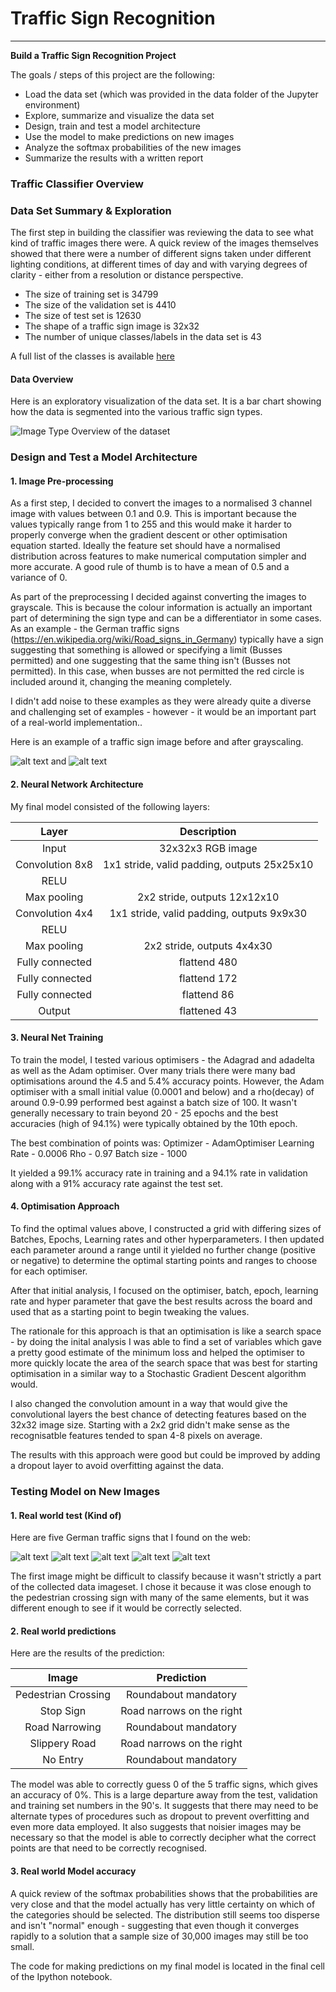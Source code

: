[//]: # (Image References)

[image1]: ./images/CHistogram.png "Histogram"
[image2]: ./images/original.png "Original"
[image3]: ./images/normalised.png "Greyscaling"
[image4]: ./images/gts1.png "Traffic Sign 1"
[image5]: ./images/gts2.png "Traffic Sign 2"
[image6]: ./images/gts3.png "Traffic Sign 3"
[image7]: ./images/gts4.png "Traffic Sign 4"
[image8]: ./images/gts5.png "Traffic Sign 5"


# **Traffic Sign Recognition** 

---

**Build a Traffic Sign Recognition Project**

The goals / steps of this project are the following:
* Load the data set (which was provided in the data folder of the Jupyter environment)
* Explore, summarize and visualize the data set
* Design, train and test a model architecture
* Use the model to make predictions on new images
* Analyze the softmax probabilities of the new images
* Summarize the results with a written report




### Traffic Classifier Overview

### Data Set Summary & Exploration

The first step in building the classifier was reviewing the data to see what kind of traffic images there were. A quick review of the images themselves showed that there were a number of different signs taken under different lighting conditions, at different times of day and with varying degrees of clarity - either from a resolution or distance perspective. 

* The size of training set is 34799
* The size of the validation set is 4410
* The size of test set is 12630
* The shape of a traffic sign image is 32x32
* The number of unique classes/labels in the data set is 43

A full list of the classes is available [here](./classes.txt)

#### Data Overview

Here is an exploratory visualization of the data set. It is a bar chart showing how the data is segmented into the various traffic sign types.

![Image Type Overview of the dataset][image1]

### Design and Test a Model Architecture

#### 1. Image Pre-processing

As a first step, I decided to convert the images to a normalised 3 channel image with values between 0.1 and 0.9. This is important because the values typically range from 1 to 255 and this would make it harder to properly converge when the gradient descent or other optimisation equation started. Ideally the feature set should have a normalised distribution across features to make numerical computation simpler and more accurate. A good rule of thumb is to have a mean of 0.5 and a variance of 0. 

As part of the preprocessing I decided against converting the images to grayscale. This is because the colour information is actually an important part of determining the sign type and can be a differentiator in some cases. As an example - the German traffic signs (https://en.wikipedia.org/wiki/Road_signs_in_Germany) typically have a sign suggesting that something is allowed or specifying a limit (Busses permitted) and one suggesting that the same thing isn't (Busses not permitted). In this case, when busses are not permitted the red circle is included around it, changing the meaning completely.

I didn't add noise to these examples as they were already quite a diverse and challenging set of examples - however - it would be an important part of a real-world implementation..

Here is an example of a traffic sign image before and after grayscaling.

![alt text][image2] and ![alt text][image3]



#### 2. Neural Network Architecture

My final model consisted of the following layers:

| Layer         		|     Description	        					| 
|:---------------------:|:---------------------------------------------:| 
| Input         		| 32x32x3 RGB image   							| 
| Convolution 8x8     	| 1x1 stride, valid padding, outputs 25x25x10 	|
| RELU					|												|
| Max pooling	      	| 2x2 stride,  outputs 12x12x10				|
| Convolution 4x4     	| 1x1 stride, valid padding, outputs 9x9x30 	|
| RELU					|												|
| Max pooling	      	| 2x2 stride,  outputs 4x4x30				|
| Fully connected		| flattend 480       									|
| Fully connected		| flattend 172       									|
| Fully connected		| flattend 86       									|
| Output 	| flattened 43      									|



#### 3. Neural Net Training

To train the model, I tested various optimisers - the Adagrad and adadelta as well as the Adam optimiser. Over many trials there were many bad optimisations around the 4.5 and 5.4% accuracy points. However, the Adam optimiser with a small initial value (0.0001 and below) and a rho(decay) of around 0.9-0.99 performed best against a batch size of 100. It wasn't generally necessary to train beyond 20 - 25 epochs and the best accuracies (high of 94.1%) were typically obtained by the 10th epoch.

The best combination of points was:
Optimizer - AdamOptimiser
Learning Rate - 0.0006
Rho - 0.97
Batch size - 1000

It yielded a 99.1% accuracy rate in training and a 94.1% rate in validation along with a 91% accuracy rate against the test set.

#### 4. Optimisation Approach
To find the optimal values above, I constructed a grid with differing sizes of Batches, Epochs, Learning rates and other hyperparameters. I then updated each parameter around a range until it yielded no further change (positive or negative) to determine the optimal starting points and ranges to choose for each optimiser.

After that initial analysis, I focused on the optimiser, batch, epoch, learning rate and hyper parameter that gave the best results across the board and used that as a starting point to begin tweaking the values.

The rationale for this approach is that an optimisation is like a search space - by doing the inital analysis I was able to find a set of variables which gave a pretty good estimate of the minimum loss and helped the optimiser to more quickly locate the area of the search space that was best for starting optimisation in a similar way to a Stochastic Gradient Descent algorithm would.

I also changed the convolution amount in a way that would give the convolutional layers the best chance of detecting features based on the 32x32 image size. Starting with a 2x2 grid didn't make sense as the recognisatble features tended to span 4-8 pixels on average. 

The results with this approach were good but could be improved by adding a dropout layer to avoid overfitting against the data.
 

### Testing Model on New Images

#### 1. Real world test (Kind of)

Here are five German traffic signs that I found on the web:

![alt text][image4] ![alt text][image5] ![alt text][image6] 
![alt text][image7] ![alt text][image8]

The first image might be difficult to classify because it wasn't strictly a part of the collected data imageset. I chose it because it was close enough to the pedestrian crossing sign with many of the same elements, but it was different enough to see if it would be correctly selected.

#### 2. Real world predictions

Here are the results of the prediction:

| Image			        |     Prediction	        					| 
|:---------------------:|:---------------------------------------------:| 
| Pedestrian Crossing      		| Roundabout mandatory   									| 
| Stop Sign     			| Road narrows on the right 										|
| Road Narrowing				| Roundabout mandatory											|
| Slippery Road	      		| Road narrows on the right					 				|
| No Entry	| Roundabout mandatory      							|


The model was able to correctly guess 0 of the 5 traffic signs, which gives an accuracy of 0%. This is a large departure away from the test, validation and training set numbers in the 90's. It suggests that there may need to be alternate types of procedures such as dropout to prevent overfitting and even more data employed. It also suggests that noisier images may be necessary so that the model is able to correctly decipher what the correct points are that need to be correctly recognised.

#### 3. Real world Model accuracy

A quick review of the softmax probabilities shows that the probabilities are very close and that the model actually has very little certainty on which of the categories should be selected. The distribution still seems too disperse and isn't "normal" enough - suggesting that even though it converges rapidly to a solution that a sample size of 30,000 images may still be too small.

The code for making predictions on my final model is located in the final cell of the Ipython notebook.
